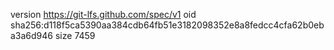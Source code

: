 version https://git-lfs.github.com/spec/v1
oid sha256:d118f5ca5390aa384cdb64fb51e3182098352e8a8fedcc4cfa62b0eba3a6d946
size 7459
